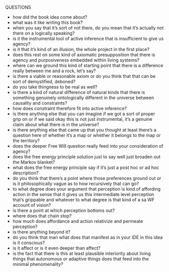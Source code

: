 QUESTIONS
- how did the book idea come about?
- what was it like writing this book?
- when you say that it’s sort of not there, do you mean that it’s actually not there on a logically speaking?
- is it the instrumental tool of active inference that is insufficient to give us agency?
- is it that it’s kind of an illusion, the whole project in the first place?
- does this rest on some kind of axiomatic presupposition that there is agency and purposiveness embedded within living systems?
- where can we ground this kind of starting point that there is a difference really between me and a rock, let’s say?
- is there a viable or reasonable axiom or do you think that that can be sort of demystified, deboned?
- do you take thingness to be real as well?
- is there a kind of natural difference of natural kinds that there is something genuinely ontologically different in the universe between causality and constraints?
- how does constraint therefore fit into active inference?
- is there anything else that you can imagine if we got a sort of proper grip on or if we said okay this is not just instrumental, it’s a genuine claim about what there is in the universe?
- is there anything else that came up that you thought at least there’s a question here of whether it’s a map or whether it belongs to the map or the territory?
- does the deeper Free Will question really feed into your consideration of agency?
- does the free energy principle solution just to say well just broaden out the Markov blanket?
- what does the free energy principle say if it’s just a post hoc or ad hoc description?
- do you think that there’s a point where those preferences ground out or is it philosophically vague as to how recursively that can go?
- to what degree does your argument that perception is kind of affording action in the sense that it gives us this intermediate level perception that’s grippable and whatever to what degree is that kind of a sa WF account of vision?
- is there a point at which perception bottoms out?
- where does that chain stop?
- how much does affordance and action relativize and permeate perception?
- is there anything beyond it?
- do you think that man what does that manifest as in your IDE in this idea is it conscious?
- is it affect or is it even deeper than affect?
- is the fact that there is this at least plausible interiority about living things that autonomous or adaptive things does that feed into the minimal phenomenality?
